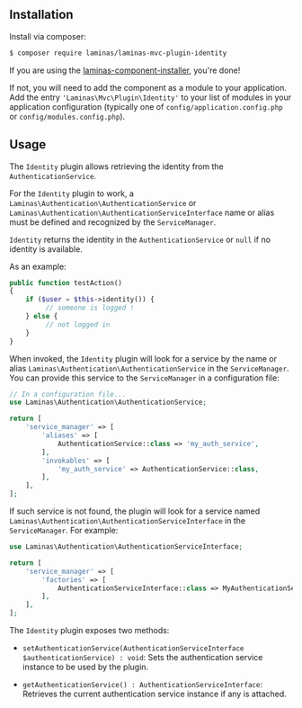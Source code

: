 ## Installation

Install via composer:

```bash
$ composer require laminas/laminas-mvc-plugin-identity
```

If you are using the [laminas-component-installer](https://docs.laminas.dev/laminas-component-installer/),
you're done!

If not, you will need to add the component as a module to your
application. Add the entry `'Laminas\Mvc\Plugin\Identity'` to
your list of modules in your application configuration (typically
one of `config/application.config.php` or `config/modules.config.php`).

## Usage

The `Identity` plugin allows retrieving the identity from the
`AuthenticationService`.

For the `Identity` plugin to work, a
`Laminas\Authentication\AuthenticationService` or
`Laminas\Authentication\AuthenticationServiceInterface` name or
alias must be defined and recognized by the `ServiceManager`.

`Identity` returns the identity in the `AuthenticationService`
or `null` if no identity is available.

As an example:

```php
public function testAction()
{
    if ($user = $this->identity()) {
         // someone is logged !
    } else {
         // not logged in
    }
}
```

When invoked, the `Identity` plugin will look for a service
by the name or alias `Laminas\Authentication\AuthenticationService` 
in the `ServiceManager`. You can provide this service to the
`ServiceManager` in a configuration file:

```php
// In a configuration file...
use Laminas\Authentication\AuthenticationService;

return [
    'service_manager' => [
        'aliases' => [
            AuthenticationService::class => 'my_auth_service',
        ],
        'invokables' => [
            'my_auth_service' => AuthenticationService::class,
        ],
    ],
];
```

If such service is not found, the plugin will look for a&nbsp;service
named `Laminas\Authentication\AuthenticationServiceInterface` in
the `ServiceManager`. For example:

```php
use Laminas\Authentication\AuthenticationServiceInterface;

return [
    'service_manager' => [
        'factories' => [
            AuthenticationServiceInterface::class => MyAuthenticationServiceFactory::class,
        ],
    ],
];
```

The `Identity` plugin exposes two methods:

- `setAuthenticationService(AuthenticationServiceInterface $authenticationService) : void`:
  Sets the authentication service instance to be used by the plugin.

- `getAuthenticationService() : AuthenticationServiceInterface`:
  Retrieves the current authentication service instance if any is attached.
